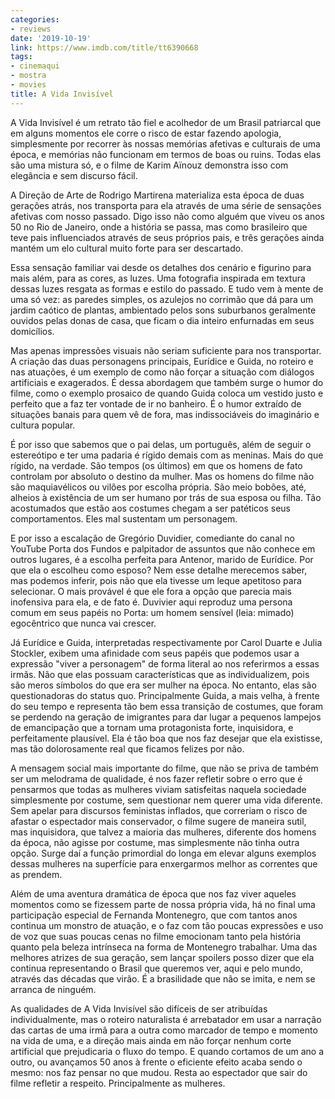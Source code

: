 ```yaml
---
categories:
- reviews
date: '2019-10-19'
link: https://www.imdb.com/title/tt6390668
tags:
- cinemaqui
- mostra
- movies
title: A Vida Invisível
---
```


A Vida Invisível é um retrato tão fiel e acolhedor de um Brasil patriarcal que em alguns momentos ele corre o risco de estar fazendo apologia, simplesmente por recorrer às nossas memórias afetivas e culturais de uma época, e memórias não funcionam em termos de boas ou ruins. Todas elas são uma mistura só, e o filme de Karim Aïnouz demonstra isso com elegância e sem discurso fácil.

A Direção de Arte de Rodrigo Martirena materializa esta época de duas gerações atrás, nos transporta para ela através de uma série de sensações afetivas com nosso passado. Digo isso não como alguém que viveu os anos 50 no Rio de Janeiro, onde a história se passa, mas como brasileiro que teve pais influenciados através de seus próprios pais, e três gerações ainda mantém um elo cultural muito forte para ser descartado.

Essa sensação familiar vai desde os detalhes dos cenário e figurino para mais além, para as cores, as luzes. Uma fotografia inspirada em textura dessas luzes resgata as formas e estilo do passado. E tudo vem à mente de uma só vez: as paredes simples, os azulejos no corrimão que dá para um jardim caótico de plantas, ambientado pelos sons suburbanos geralmente ouvidos pelas donas de casa, que ficam o dia inteiro enfurnadas em seus domicílios.

Mas apenas impressões visuais não seriam suficiente para nos transportar. A criação das duas personagens principais, Eurídice e Guida, no roteiro e nas atuações, é um exemplo de como não forçar a situação com diálogos artificiais e exagerados. É dessa abordagem que também surge o humor do filme, como o exemplo prosaico de quando Guida coloca um vestido justo e perfeito que a faz ter vontade de ir no banheiro. É o humor extraído de situações banais para quem vê de fora, mas indissociáveis do imaginário e cultura popular.

É por isso que sabemos que o pai delas, um português, além de seguir o estereótipo e ter uma padaria é rígido demais com as meninas. Mais do que rígido, na verdade. São tempos (os últimos) em que os homens de fato controlam por absoluto o destino da mulher. Mas os homens do filme não são maquiavélicos ou vilões por escolha própria. São meio bobões, até, alheios à existência de um ser humano por trás de sua esposa ou filha. Tão acostumados que estão aos costumes chegam a ser patéticos seus comportamentos. Eles mal sustentam um personagem.

E por isso a escalação de Gregório Duvidier, comediante do canal no YouTube Porta dos Fundos e palpitador de assuntos que não conhece em outros lugares, é a escolha perfeita para Antenor, marido de Eurídice. Por que ela o escolheu como esposo? Nem esse detalhe merecemos saber, mas podemos inferir, pois não que ela tivesse um leque apetitoso para selecionar. O mais provável é que ele fora a opção que parecia mais inofensiva para ela, e de fato é. Duvivier aqui reproduz uma persona comum em seus papéis no Porta: um homem sensível (leia: mimado) egocêntrico que nunca vai crescer.

Já Eurídice e Guida, interpretadas respectivamente por Carol Duarte e Julia Stockler, exibem uma afinidade com seus papéis que podemos usar a expressão "viver a personagem" de forma literal ao nos referirmos a essas irmãs. Não que elas possuam características que as individualizem, pois são meros símbolos do que era ser mulher na época. No entanto, elas são questionadoras do status quo. Principalmente Guida, a mais velha, à frente do seu tempo e representa tão bem essa transição de costumes, que foram se perdendo na geração de imigrantes para dar lugar a pequenos lampejos de emancipação que a tornam uma protagonista forte, inquisidora, e perfeitamente plausível. Ela é tão boa que nos faz desejar que ela existisse, mas tão dolorosamente real que ficamos felizes por não.

A mensagem social mais importante do filme, que não se priva de também ser um melodrama de qualidade, é nos fazer refletir sobre o erro que é pensarmos que todas as mulheres viviam satisfeitas naquela sociedade simplesmente por costume, sem questionar nem querer uma vida diferente. Sem apelar para discursos feministas inflados, que correriam o risco de afastar o espectador mais conservador, o filme sugere de maneira sutil, mas inquisidora, que talvez a maioria das mulheres, diferente dos homens da época, não agisse por costume, mas simplesmente não tinha outra opção. Surge daí a função primordial do longa em elevar alguns exemplos dessas mulheres na superfície para enxergarmos melhor as correntes que as prendem.

Além de uma aventura dramática de época que nos faz viver aqueles momentos como se fizessem parte de nossa própria vida, há no final uma participação especial de Fernanda Montenegro, que com tantos anos continua um monstro de atuação, e o faz com tão poucas expressões e uso de voz que suas poucas cenas no filme emocionam tanto pela história quanto pela beleza intrínseca na forma de Montenegro trabalhar. Uma das melhores atrizes de sua geração, sem lançar spoilers posso dizer que ela continua representando o Brasil que queremos ver, aqui e pelo mundo, através das décadas que virão. É a brasilidade que não se imita, e nem se arranca de ninguém.

As qualidades de A Vida Invisível são difíceis de ser atribuídas individualmente, mas o roteiro naturalista é arrebatador em usar a narração das cartas de uma irmã para a outra como marcador de tempo e momento na vida de uma, e a direção mais ainda em não forçar nenhum corte artificial que prejudicaria o fluxo do tempo. E quando cortamos de um ano a outro, ou avançamos 50 anos à frente o eficiente efeito acaba sendo o mesmo: nos faz pensar no que mudou. Resta ao espectador que sair do filme refletir a respeito. Principalmente as mulheres.